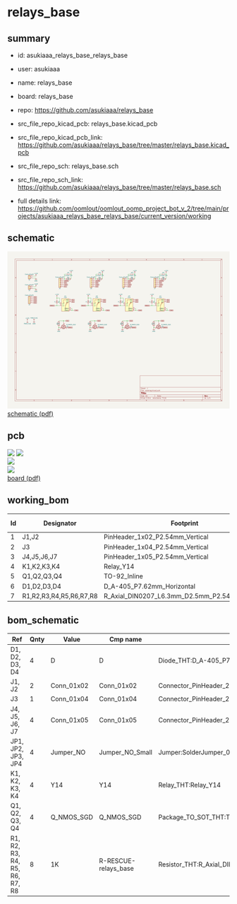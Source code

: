 # relays_base
 
## summary 
* id: asukiaaa_relays_base_relays_base
* user: asukiaaa
* name: relays_base
* board: relays_base
* repo: https://github.com/asukiaaa/relays_base
* src_file_repo_kicad_pcb: relays_base.kicad_pcb
* src_file_repo_kicad_pcb_link: https://github.com/asukiaaa/relays_base/tree/master/relays_base.kicad_pcb


* src_file_repo_sch: relays_base.sch
* src_file_repo_sch_link: https://github.com/asukiaaa/relays_base/tree/master/relays_base.sch
* full details link: https://github.com/oomlout/oomlout_oomp_project_bot_v_2/tree/main/projects/asukiaaa_relays_base_relays_base/current_version/working  

## schematic  
![](working_schematic_600.png)  
[schematic (pdf)](working_schematic.pdf) 






















## pcb  
![](working_3d_600.png) 
![](working_3d_front_600.png)  
![](working_3d_back_600.png)  
![](working_600.png)  
[board (pdf)](working.pdf)  

## working_bom
| Id | Designator | Footprint | Quantity | Designation | Supplier and ref |  | None | 
| --- | --- | --- | --- | --- | --- | --- | --- | 
| 1 | J1,J2 | PinHeader_1x02_P2.54mm_Vertical | 2 | Conn_01x02 |  |  | [''] | 
| 2 | J3 | PinHeader_1x04_P2.54mm_Vertical | 1 | Conn_01x04 |  |  | [''] | 
| 3 | J4,J5,J6,J7 | PinHeader_1x05_P2.54mm_Vertical | 4 | Conn_01x05 |  |  | [''] | 
| 4 | K1,K2,K3,K4 | Relay_Y14 | 4 | Y14 |  |  | [''] | 
| 5 | Q1,Q2,Q3,Q4 | TO-92_Inline | 4 | Q_NMOS_SGD |  |  | [''] | 
| 6 | D1,D2,D3,D4 | D_A-405_P7.62mm_Horizontal | 4 | D |  |  | [''] | 
| 7 | R1,R2,R3,R4,R5,R6,R7,R8 | R_Axial_DIN0207_L6.3mm_D2.5mm_P2.54mm_Vertical | 8 | 1K |  |  | [''] | 


## bom_schematic
| Ref | Qnty | Value | Cmp name | Footprint | Description | Vendor | DNP | 
| --- | --- | --- | --- | --- | --- | --- | --- | 
| D1, D2, D3, D4 | 4 | D | D | Diode_THT:D_A-405_P7.62mm_Horizontal |  |  |  | 
| J1, J2 | 2 | Conn_01x02 | Conn_01x02 | Connector_PinHeader_2.54mm:PinHeader_1x02_P2.54mm_Vertical |  |  |  | 
| J3 | 1 | Conn_01x04 | Conn_01x04 | Connector_PinHeader_2.54mm:PinHeader_1x04_P2.54mm_Vertical |  |  |  | 
| J4, J5, J6, J7 | 4 | Conn_01x05 | Conn_01x05 | Connector_PinHeader_2.54mm:PinHeader_1x05_P2.54mm_Vertical |  |  |  | 
| JP1, JP2, JP3, JP4 | 4 | Jumper_NO | Jumper_NO_Small | Jumper:SolderJumper_01x02 |  |  |  | 
| K1, K2, K3, K4 | 4 | Y14 | Y14 | Relay_THT:Relay_Y14 |  |  |  | 
| Q1, Q2, Q3, Q4 | 4 | Q_NMOS_SGD | Q_NMOS_SGD | Package_TO_SOT_THT:TO-92_Inline |  |  |  | 
| R1, R2, R3, R4, R5, R6, R7, R8 | 8 | 1K | R-RESCUE-relays_base | Resistor_THT:R_Axial_DIN0207_L6.3mm_D2.5mm_P2.54mm_Vertical |  |  |  | 




